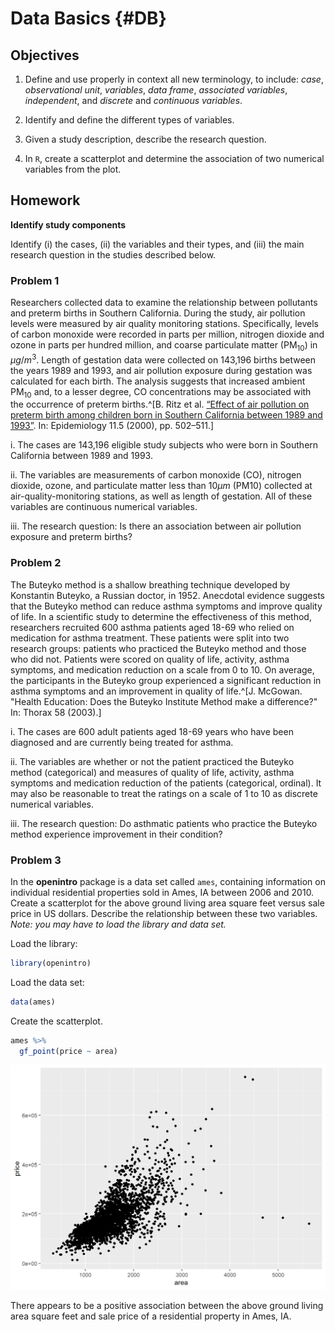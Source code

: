 # Data Basics {#DB}

## Objectives  

1) Define and use properly in context all new terminology, to include: *case*, *observational unit*, *variables*, *data frame*, *associated variables*, *independent*, and *discrete* and *continuous variables*.   

2) Identify and define the different types of variables.  

3) Given a study description, describe the research question.  

4) In `R`, create a scatterplot and determine the association of two numerical variables from the plot.  


## Homework    

**Identify study components** 

Identify (i) the cases, (ii) the variables and their types, and (iii) the main research question in the studies described below.

### Problem 1  

Researchers collected data to examine the relationship between pollutants and preterm births in Southern California. During the study, air pollution levels were measured by air quality monitoring stations. Specifically, levels of carbon monoxide were recorded in parts per million, nitrogen dioxide and ozone in parts per hundred million, and coarse particulate matter (PM$_{10}$) in $\mu g/m^3$. Length of gestation data were collected on 143,196 births between the years 1989 and 1993, and air pollution exposure during gestation was calculated for each birth. The analysis suggests that increased ambient PM$_{10}$ and, to a lesser degree, CO concentrations may be associated with the occurrence of preterm births.^[B. Ritz et al. [“Effect of air pollution on preterm birth among children born in Southern California
between 1989 and 1993”](http://journals.lww.com/epidem/Abstract/2000/09000/Effect_of_Air_Pollution_on_Preterm_Birth_Among.4.aspx).  In:  Epidemiology 11.5 (2000), pp. 502–511.]


i. The cases are 143,196 eligible study subjects who were born in Southern California between 1989 and 1993.

ii. The variables are measurements of carbon monoxide (CO), nitrogen dioxide, ozone, and particulate matter less than 10$\mu m$ (PM10) collected at air-quality-monitoring stations, as well as length of gestation. All of these variables are continuous numerical variables.  

iii. The research question: Is there an association between air pollution exposure and preterm births?  


### Problem 2 

The Buteyko method is a shallow breathing technique developed by Konstantin Buteyko, a Russian doctor, in 1952. Anecdotal evidence suggests that the Buteyko method can reduce asthma symptoms and improve quality of life. In a scientific study to determine the effectiveness of this method, researchers recruited 600 asthma patients aged 18-69 who relied on medication for asthma treatment. These patients were split into two research groups: patients who practiced the Buteyko method and those who did not. Patients were scored on quality of life, activity, asthma symptoms, and medication reduction on a scale from 0 to 10. On average, the participants in the Buteyko group experienced a significant reduction in asthma symptoms and an improvement in quality of life.^[J. McGowan. "Health Education: Does the Buteyko Institute Method make a difference?" In: Thorax 58 (2003).]


i. The cases are 600 adult patients aged 18-69 years who have been diagnosed and are currently being treated for asthma.  

ii. The variables are whether or not the patient practiced the Buteyko method (categorical) and measures of quality of life, activity, asthma symptoms and medication reduction of the patients (categorical, ordinal). It may also be reasonable to treat the ratings on a scale of 1 to 10 as discrete numerical variables.  

iii. The research question: Do asthmatic patients who practice the Buteyko method experience improvement in their condition?


### Problem 3 

In the **openintro** package is a data set called `ames`, containing information on individual residential properties sold in Ames, IA between 2006 and 2010. Create a scatterplot for the above ground living area square feet versus sale price in US dollars. Describe the relationship between these two variables. *Note: you may have to load the library and data set.*

Load the library:  


```r
library(openintro)
```

Load the data set: 


```r
data(ames)
```

Create the scatterplot.


```r
ames %>%
  gf_point(price ~ area)
```

<img src="02-Data-Basics-Solutions_files/figure-html/unnamed-chunk-3-1.png" width="672" />

There appears to be a positive association between the above ground living area square feet and sale price of a residential property in Ames, IA.  
